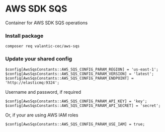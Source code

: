 # AWS SDK SQS

Container for AWS SDK SQS operations

### Install package
```
composer req valantic-cec/aws-sqs
```

### Update your shared config
```
$config[AwsSqsConstants::AWS_SQS_CONFIG_PARAM_REGION] = 'us-east-1';
$config[AwsSqsConstants::AWS_SQS_CONFIG_PARAM_VERSION] = 'latest';
$config[AwsSqsConstants::AWS_SQS_CONFIG_PARAM_ENDPOINT] = 'http://elasticmq:9324';
```

Username and password, if required
```
$config[AwsSqsConstants::AWS_SQS_CONFIG_PARAM_API_KEY] = 'key';
$config[AwsSqsConstants::AWS_SQS_CONFIG_PARAM_API_SECRET] = 'secret';
```

Or, if your are using AWS IAM roles
```
$config[AwsSqsConstants::AWS_SQS_CONFIG_PARAM_USE_IAM] = true;
```
